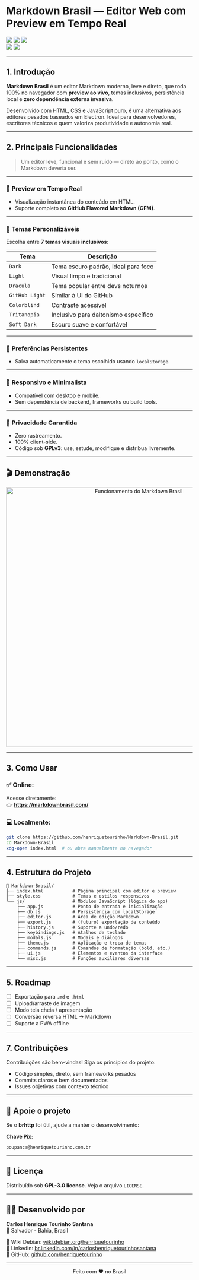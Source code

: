 # Markdown Brasil — Editor Web com Preview em Tempo Real

<p align="left">
  <img src="https://img.shields.io/badge/Vers%C3%A3o-v1.0-blue.svg" />
  <img src="https://img.shields.io/badge/Status-Est%C3%A1vel-brightgreen.svg" />
  <img src="https://img.shields.io/badge/Frontend-HTML%20%7C%20CSS%20%7C%20JS-yellow.svg" />
  <br/>
  <img src="https://img.shields.io/badge/Execu%C3%A7%C3%A3o-100%25%20Client--Side-orange.svg" />
  <img src="https://img.shields.io/badge/Licen%C3%A7a-GPLv3-blue.svg" />
</p>

---

## 1. Introdução

**Markdown Brasil** é um editor Markdown moderno, leve e direto, que roda 100% no navegador com **preview ao vivo**, temas inclusivos, persistência local e **zero dependência externa invasiva**.

Desenvolvido com HTML, CSS e JavaScript puro, é uma alternativa aos editores pesados baseados em Electron. Ideal para desenvolvedores, escritores técnicos e quem valoriza produtividade e autonomia real.

---

## 2. Principais Funcionalidades

> Um editor leve, funcional e sem ruído — direto ao ponto, como o Markdown deveria ser.

---

### 🚀 **Preview em Tempo Real**
- Visualização instantânea do conteúdo em HTML.
- Suporte completo ao **GitHub Flavored Markdown (GFM)**.

---

### 🎨 **Temas Personalizáveis**
Escolha entre **7 temas visuais inclusivos**:

| Tema             | Descrição                                |
|------------------|------------------------------------------|
| `Dark`           | Tema escuro padrão, ideal para foco      |
| `Light`          | Visual limpo e tradicional               |
| `Dracula`        | Tema popular entre devs noturnos         |
| `GitHub Light`   | Similar à UI do GitHub                   |
| `Colorblind`     | Contraste acessível                      |
| `Tritanopia`     | Inclusivo para daltonismo específico     |
| `Soft Dark`      | Escuro suave e confortável               |

---

### 💾 **Preferências Persistentes**
- Salva automaticamente o tema escolhido usando `localStorage`.

---

### 📱 **Responsivo e Minimalista**
- Compatível com desktop e mobile.
- Sem dependência de backend, frameworks ou build tools.

---

### 🔐 **Privacidade Garantida**
- Zero rastreamento.
- 100% client-side.
- Código sob **GPLv3**: use, estude, modifique e distribua livremente.

---

## 🎬 Demonstração

<p align="center">
  <img src="https://raw.githubusercontent.com/henriquetourinho/Markdown-Brasil/main/media/funcionamento.gif" alt="Funcionamento do Markdown Brasil" width="700">
</p>

---

## 3. Como Usar

### ✅ Online:
Acesse diretamente:  
👉 **https://markdownbrasil.com/**

### 💻 Localmente:

```bash
git clone https://github.com/henriquetourinho/Markdown-Brasil.git
cd Markdown-Brasil
xdg-open index.html  # ou abra manualmente no navegador
```

---

## 4. Estrutura do Projeto

```
📁 Markdown-Brasil/
├── index.html           # Página principal com editor e preview
├── style.css            # Temas e estilos responsivos
└── js/                  # Módulos JavaScript (lógica do app)
    ├── app.js           # Ponto de entrada e inicialização
    ├── db.js            # Persistência com localStorage
    ├── editor.js        # Área de edição Markdown
    ├── export.js        # (futuro) exportação de conteúdo
    ├── history.js       # Suporte a undo/redo
    ├── keybindings.js   # Atalhos de teclado
    ├── modals.js        # Modais e diálogos
    ├── theme.js         # Aplicação e troca de temas
    ├── commands.js      # Comandos de formatação (bold, etc.)
    ├── ui.js            # Elementos e eventos da interface
    └── misc.js          # Funções auxiliares diversas
```

---

## 5. Roadmap

- [ ] Exportação para `.md` e `.html`
- [ ] Upload/arraste de imagem
- [ ] Modo tela cheia / apresentação
- [ ] Conversão reversa HTML → Markdown
- [ ] Suporte a PWA offline

---

## 7. Contribuições

Contribuições são bem-vindas!
Siga os princípios do projeto:

- Código simples, direto, sem frameworks pesados
- Commits claros e bem documentados
- Issues objetivas com contexto técnico

---

## 🤝 Apoie o projeto

Se o **brhttp** foi útil, ajude a manter o desenvolvimento:

**Chave Pix:**
```
poupanca@henriquetourinho.com.br
```

---

## 📜 Licença

Distribuído sob **GPL-3.0 license**. Veja o arquivo `LICENSE`.

---

## 🙋‍♂️ Desenvolvido por

**Carlos Henrique Tourinho Santana**  
📍 Salvador - Bahia, Brasil  

🔗 Wiki Debian: [wiki.debian.org/henriquetourinho](https://wiki.debian.org/henriquetourinho)  
🔗 LinkedIn: [br.linkedin.com/in/carloshenriquetourinhosantana](https://br.linkedin.com/in/carloshenriquetourinhosantana)  
🔗 GitHub: [github.com/henriquetourinho](https://github.com/henriquetourinho)

---

<p align="center">Feito com ❤️ no Brasil</p>
